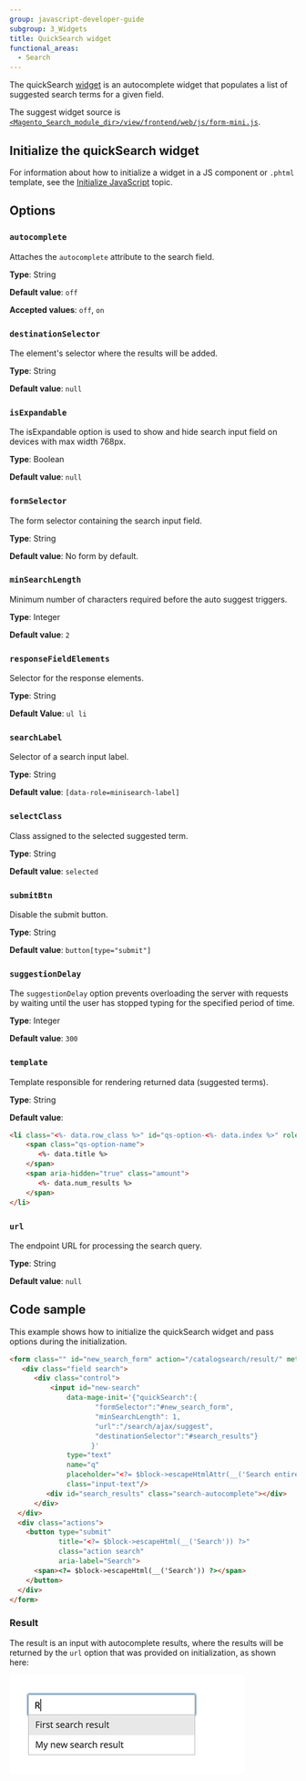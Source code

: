 ```yaml
---
group: javascript-developer-guide
subgroup: 3_Widgets
title: QuickSearch widget
functional_areas:
  - Search
---
```


The quickSearch [widget](https://glossary.magento.com/widget) is an autocomplete widget that populates a list of suggested search terms for a given field.

The suggest widget source is [`<Magento_Search_module_dir>/view/frontend/web/js/form-mini.js`].

## Initialize the quickSearch widget

For information about how to initialize a widget in a JS component or `.phtml` template, see the [Initialize JavaScript] topic.

## Options

### `autocomplete`

Attaches the `autocomplete` attribute to the search field.

**Type**: String

**Default value**: `off`

**Accepted values**: `off`, `on`

### `destinationSelector`

The element's selector where the results will be added.

**Type**: String

**Default value**: `null`

### `isExpandable`

The isExpandable option is used to show and hide search input field on devices with max width 768px.

**Type**: Boolean

**Default value**: `null`

### `formSelector`

The form selector containing the search input field.

**Type**: String

**Default value**: No form by default.

### `minSearchLength`

Minimum number of characters required before the auto suggest triggers.

**Type**: Integer

**Default value**: `2`

### `responseFieldElements`

Selector for the response elements.

**Type**: String

**Default Value**: `ul li`

### `searchLabel`

Selector of a search input label.

**Type**: String

**Default value**: `[data-role=minisearch-label]`

### `selectClass`

Class assigned to the selected suggested term.

**Type**: String

**Default value**: `selected`

### `submitBtn`

Disable the submit button.

**Type**: String

**Default value**: `button[type="submit"]`

### `suggestionDelay`

The `suggestionDelay` option prevents overloading the server with requests by waiting until the user has stopped typing for the specified period of time.

**Type**: Integer

**Default value**: `300`

### `template`

Template responsible for rendering returned data (suggested terms).

**Type**: String

**Default value**:

```html
<li class="<%- data.row_class %>" id="qs-option-<%- data.index %>" role="option">
    <span class="qs-option-name">
       <%- data.title %>
    </span>
    <span aria-hidden="true" class="amount">
       <%- data.num_results %>
    </span>
</li>
```

### `url`

The endpoint URL for processing the search query.

**Type**: String

**Default value**: `null`

## Code sample

This example shows how to initialize the quickSearch widget and pass options during the initialization.

```html
<form class="" id="new_search_form" action="/catalogsearch/result/" method="get">
   <div class="field search">
      <div class="control">
          <input id="new-search"
              data-mage-init='{"quickSearch":{
                     "formSelector":"#new_search_form",
                     "minSearchLength": 1,
                     "url":"/search/ajax/suggest",
                     "destinationSelector":"#search_results"}
                    }'
              type="text"
              name="q"
              placeholder="<?= $block->escapeHtmlAttr(__('Search entire store here...')) ?>"
              class="input-text"/>
         <div id="search_results" class="search-autocomplete"></div>
      </div>
  </div>
  <div class="actions">
    <button type="submit"
            title="<?= $block->escapeHtml(__('Search')) ?>"
            class="action search"
            aria-label="Search">
      <span><?= $block->escapeHtml(__('Search')) ?></span>
    </button>
  </div>
</form>
```

### Result

The result is an input with autocomplete results, where the results will be returned by the `url` option that was provided on initialization, as shown here:

![Quick Search Widget](../../_images/javascript/quick-search-result.png)

[`<Magento_Search_module_dir>/view/frontend/web/js/form-mini.js`]: https://github.com/magento/magento2/blob/2.4/app/code/Magento/Search/view/frontend/web/js/form-mini.js
[Initialize JavaScript]: ../init.md
